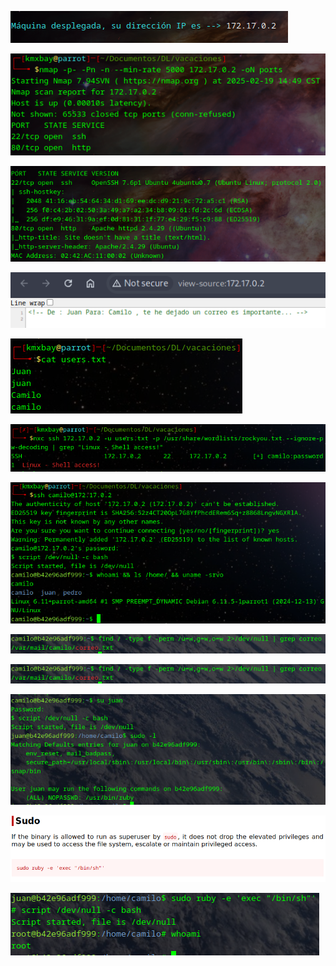 ![](images/images-vacaciones/Pasted%20image%2020250219144810.png)

![](images/images-vacaciones/Pasted%20image%2020250219144956.png)

![](images/images-vacaciones/Pasted%20image%2020250219145203.png)

![](images/images-vacaciones/Pasted%20image%2020250219145706.png)

![](images/images-vacaciones/Pasted%20image%2020250219150518.png)

![](images/images-vacaciones/Pasted%20image%2020250219150447.png)

![](images/images-vacaciones/Pasted%20image%2020250219151034.png)

![](images/images-vacaciones/Pasted%20image%2020250219152729.png)

![](images/images-vacaciones/Pasted%20image%2020250219152823.png)

![](images/images-vacaciones/Pasted%20image%2020250219153341.png)

![](images/images-vacaciones/Pasted%20image%2020250219153646.png)

![](images/images-vacaciones/Pasted%20image%2020250219153459.png)

